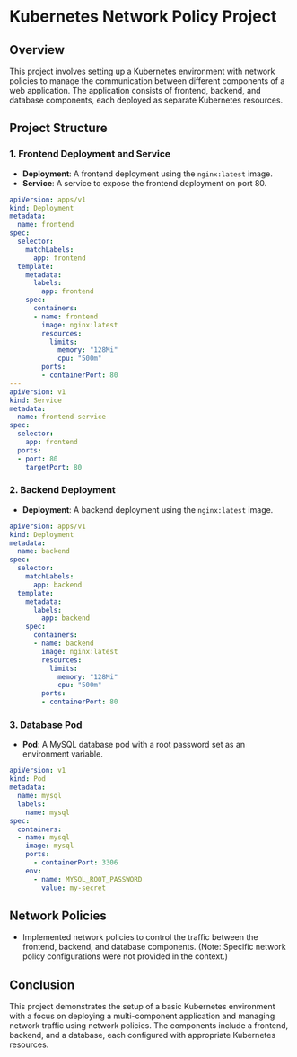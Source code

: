 # Kubernetes Network Policy Project

## Overview
This project involves setting up a Kubernetes environment with network policies to manage the communication between different components of a web application. The application consists of frontend, backend, and database components, each deployed as separate Kubernetes resources.

## Project Structure

### 1. Frontend Deployment and Service
- **Deployment**: A frontend deployment using the `nginx:latest` image.
- **Service**: A service to expose the frontend deployment on port 80.

```yaml
apiVersion: apps/v1
kind: Deployment
metadata:
  name: frontend
spec:
  selector:
    matchLabels:
      app: frontend
  template:
    metadata:
      labels:
        app: frontend
    spec:
      containers:
      - name: frontend
        image: nginx:latest
        resources:
          limits:
            memory: "128Mi"
            cpu: "500m"
        ports:
        - containerPort: 80
---
apiVersion: v1
kind: Service
metadata:
  name: frontend-service
spec:
  selector:
    app: frontend
  ports:
  - port: 80
    targetPort: 80
```

### 2. Backend Deployment
- **Deployment**: A backend deployment using the `nginx:latest` image.

```yaml
apiVersion: apps/v1
kind: Deployment
metadata:
  name: backend
spec:
  selector:
    matchLabels:
      app: backend
  template:
    metadata:
      labels:
        app: backend
    spec:
      containers:
      - name: backend
        image: nginx:latest
        resources:
          limits:
            memory: "128Mi"
            cpu: "500m"
        ports:
        - containerPort: 80
```

### 3. Database Pod
- **Pod**: A MySQL database pod with a root password set as an environment variable.

```yaml
apiVersion: v1
kind: Pod
metadata:
  name: mysql
  labels:
    name: mysql
spec:
  containers:
  - name: mysql
    image: mysql
    ports:
      - containerPort: 3306
    env:
      - name: MYSQL_ROOT_PASSWORD
        value: my-secret
```

## Network Policies
- Implemented network policies to control the traffic between the frontend, backend, and database components. (Note: Specific network policy configurations were not provided in the context.)

## Conclusion
This project demonstrates the setup of a basic Kubernetes environment with a focus on deploying a multi-component application and managing network traffic using network policies. The components include a frontend, backend, and a database, each configured with appropriate Kubernetes resources.